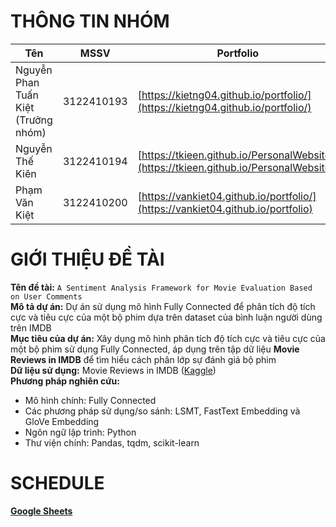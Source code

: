 # THÔNG TIN NHÓM

|Tên                                |MSSV      |Portfolio         |Email|
|-----------------------------------|  :----:  |------------------|-----|
|Nguyễn Phan Tuấn Kiệt (Trưởng nhóm)|3122410193|[https://kietng04.github.io/portfolio/](https://kietng04.github.io/portfolio/) |nguyenphantuankiet299@gmail.com|
|Nguyễn Thế Kiên                    |3122410194|[https://tkieen.github.io/PersonalWebsite/](https://tkieen.github.io/PersonalWebsite/) |nguyenthekien62@gmail.com|
|Phạm Văn Kiệt                      |3122410200|[https://vankiet04.github.io/portfolio/](https://vankiet04.github.io/portfolio) |pvk210504@gmail.com|

# GIỚI THIỆU ĐỀ TÀI

**Tên đề tài:** `A Sentiment Analysis Framework for Movie Evaluation Based on User Comments`  
**Mô tả dự án:** Dự án sử dụng mô hình Fully Connected để phân tích độ tích cực và tiêu cực của một bộ phim dựa trên dataset của bình luận người dùng trên IMDB  
**Mục tiêu của dự án:** Xây dụng mô hình phân tích độ tích cực và tiêu cực của một bộ phim sử dụng Fully Connected, áp dụng trên tập dữ liệu __Movie Reviews in IMDB__ để tìm hiểu cách phân lớp sự đánh giá bộ phim  
**Dữ liệu sử dụng:** Movie Reviews in IMDB ([Kaggle](https://www.kaggle.com/datasets/lakshmi25npathi/imdb-dataset-of-50k-movie-reviews/code?datasetId=134715&sortBy=voteCount&searchQuery=Exploratory+Data+Analysis))  
**Phương pháp nghiên cứu:**  
- Mô hình chính: Fully Connected
- Các phương pháp sử dụng/so sánh: LSMT, FastText Embedding và GloVe Embedding 
- Ngôn ngữ lập trình: Python   
- Thư viện chính: Pandas, tqdm, scikit-learn

# SCHEDULE
**[Google Sheets](https://docs.google.com/spreadsheets/d/1R6TcgMAHRGDLy_LWjGpTvcf478gThrEl4cTsUK8NyQ8/edit?gid=94895279#gid=94895279)**
